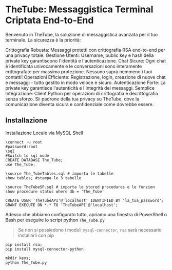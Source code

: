 # TheTube: Messaggistica Terminal Criptata End-to-End

Benvenuto in TheTube, la soluzione di messaggistica avanzata per il tuo terminale. La sicurezza è la priorità:

Crittografia Robusta: Messaggi protetti con crittografia RSA end-to-end per una privacy totale.
Gestione Utenti: Username, public key e hash della private key garantiscono l'identità e l'autenticazione.
Chat Sicure: Ogni chat è identificata univocamente e le conversazioni sono interamente crittografate per massima protezione. Nessuno saprà nemmeno i tuoi contatti!
Operazioni Efficiente: Registrazione, login, creazione di nuove chat e messaggi - tutto gestito in modo veloce e sicuro.
Autenticazione Forte: La private key garantisce l'autenticità e l'integrità dei messaggi.
Semplice Integrazione: Client Python per operazioni di crittografia e decrittografia senza sforzo.
Sii padrone della tua privacy su TheTube, dove la comunicazione diventa sicura e confidenziale come dovrebbe essere.

## Installazione
Installazione Locale via MySQL Shell
```mysql
\connect -u root
#password:root
\sql
#Switch to sql mode
CREATE DATABASE The_Tube;
use The_Tube;

\source The_TubeTables.sql # importa le tabelle
show tables; #stampa le 3 tabelle

\source TheTubeSP.sql # importa le stored procedures e le funzion
show procedure status where db = 'The_Tube'

CREATE USER 'TheTubeAPI'@'localhost' IDENTIFIED BY 'la_tua_password'; 
GRANT EXECUTE ON *.* TO 'TheTubeAPI'@'localhost';
```

Adesso che abbiamo configurato tutto, apriamo una finestra di PowerShell o Bash per eseguire lo script python `The_Tube.py`

> Se non si possiedono i moduli `mysql-connector`, `rsa` sarà necessario installarli con pip

```pip
pip install rsa;
pip install mysql-connector-python
```

```shell
mkdir keys;
python The_Tube.py
```
